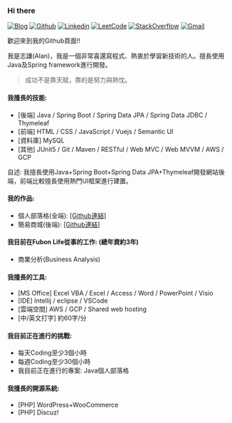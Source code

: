 ### Hi there

[![Blog](https://img.shields.io/badge/-Blog-blueviolet?style=flat&logo=Blog&logoColor=white)](https://leetcode.com/twcch1218/)
[![Github](https://img.shields.io/badge/-Github-000?style=flat&logo=Github&logoColor=white)](https://github.com/twcch)
[![Linkedin](https://img.shields.io/badge/-LinkedIn-blue?style=flat&logo=Linkedin&logoColor=white)](https://www.linkedin.com/in/twcch/)
[![LeetCode](https://img.shields.io/badge/-LeetCode-yellow?style=flat&logo=LeetCode&logoColor=white)](https://leetcode.com/twcch1218/)
[![StackOverflow](https://img.shields.io/badge/-StackOverflow-orange?style=flat&logo=StackOverflow&logoColor=white)](https://stackoverflow.com/users/20167143/twcch1218)
[![Gmail](https://img.shields.io/badge/-Gmail-c14438?style=flat&logo=Gmail&logoColor=white)](mailto:twcch1218@gmail.com)

歡迎來到我的Github頁面!!

我是志謙(Alan)，我是一個非常喜還寫程式、熱衷於學習新技術的人。擅長使用Java及Spring framework進行開發。

 > 成功不是靠天賦，靠的是努力與熱忱。

#### 我擅長的技能:

* [後端] Java / Spring Boot / Spring Data JPA / Spring Data JDBC / Thymeleaf
* [前端] HTML / CSS / JavaScript / Vuejs / Semantic UI
* [資料庫] MySQL
* [其他] JUnit5 / Git / Maven / RESTful / Web MVC / Web MVVM / AWS / GCP

自述: 我擅長使用Java+Spring Boot+Spring Data JPA+Thymeleaf開發網站後端，前端比較擅長使用熱門UI框架進行建置。

#### 我的作品:

* 個人部落格(全端): [[Github連結]](https://github.com/twcch/java-web-blog)
* 簡易商城(後端): [[Github連結]](https://github.com/twcch/java-web-shop-backend)

#### 我目前在Fubon Life從事的工作: (總年資約3年)

* 商業分析(Business Analysis)

#### 我擅長的工具:

* [MS Office] Excel VBA / Excel / Access / Word / PowerPoint / Visio
* [IDE] Intellij / eclipse / VSCode
* [雲端空間] AWS / GCP / Shared web hosting
* [中/英文打字] 約60字/分

#### 我目前正在進行的挑戰:

* 每天Coding至少3個小時
* 每週Coding至少30個小時
* 我目前正在進行的專案: Java個人部落格

#### 我擅長的開源系統:

* [PHP] WordPress+WooCommerce
* [PHP] Discuz!

